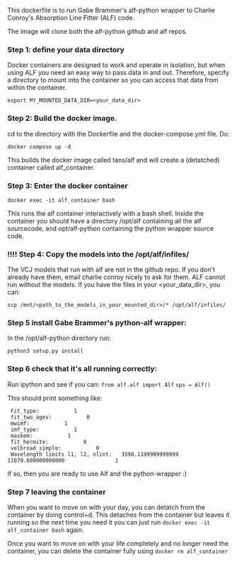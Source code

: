 This dockerfile is to run Gabe Brammer's alf-python wrapper to Charlie Conroy's Absorption Line Fitter (ALF) code.

The image will clone both the alf-python github and alf repos.

### Step 1: define your data directory
Docker containers are designed to work and operate in isolation, but when using ALF you need an easy way to pass data in and out. Therefore, specify a directory to mount into the container so you can access that data from within the container.

```export MY_MOUNTED_DATA_DIR=<your_data_dir>```

### Step 2: Build the docker image.
cd to the directory with the Dockerfile and the docker-compose.yml file. Do:

```docker compose up -d```

This builds the docker image called tans/alf and will create a (detatched) container called alf_container.

### Step 3: Enter the docker container

```docker exec -it alf_container bash```

This runs the alf container interactively with a bash shell.
Inside the container you should have a directory /opt/alf containing all the alf sourcecode, and opt/alf-python containing the python wrapper source code.

### !!!! Step 4: Copy the models into the /opt/alf/infiles/
The VCJ models that run with alf are not in the github repo. If you don't already have them, email charlie conroy nicely to ask for them.
ALF cannot run without the models.
If you have the files in your \<your_data_dir>, you can:

```scp /mnt/<path_to_the_models_in_your_mounted_dir>/* /opt/alf/infiles/```

### Step 5 install Gabe Brammer's python-alf wrapper:
In the /opt/alf-python directory run:

```python3 setup.py install```

### Step 6 check that it's all running correctly:
Run ipython and see if you can:
```from alf.alf import Alf```
```sps = Alf()```

This should print something like:
```Alf: CALL SETUP()
 Fit_type:           1
 fit_two_ages:           0
 mwimf:           1
 imf_type:           1
 maskem:           1
 fit_hermite:           0
 velbroad_simple:           0
 Wavelength limits l1, l2, nlint:   3590.1199999999999        11079.600000000000                1
```
If so, then you are ready to use Alf and the python-wrapper :)


### Step 7 leaving the container
When you want to move on with your day, you can detatch from the container by doing control+d. This detaches from the container but leaves it running so the next time you need it you can just run ```docker exec -it alf_container bash``` again.

Once you want to move on with your life completely and no longer need the container, you can delete the container fully using
```docker rm alf_container```
